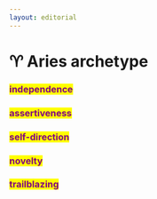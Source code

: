 ```yaml
---
layout: editorial
---
```


# ♈️ Aries archetype

### <mark style="color:purple;">independence</mark>

### <mark style="color:purple;">assertiveness</mark>

### <mark style="color:purple;">self-direction</mark>

### <mark style="color:purple;">novelty</mark>

### <mark style="color:purple;">trailblazing</mark>

